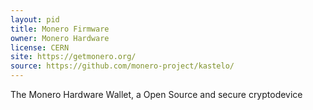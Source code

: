 ```yaml
---
layout: pid
title: Monero Firmware
owner: Monero Hardware
license: CERN
site: https://getmonero.org/
source: https://github.com/monero-project/kastelo/
---
```

The Monero Hardware Wallet, a Open Source and secure cryptodevice
